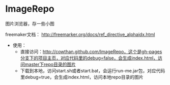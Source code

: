 # ImageRepo
图片浏览器，存一些小图


freemaker文档：
http://freemarker.org/docs/ref_directive_alphaidx.html



* 使用：
	* 直接访问：http://cowthan.github.com/ImageRepo，这个是gh-pages分支下的项目主页，对应代码里的debug=false，会生成index.html，访问master下repo目录的图片
	* 下载到本地，访问start.sh或者start.bat，会运行run-me.jar包，对应代码里debug=true，会生成index.html，访问本地repo目录的图片
